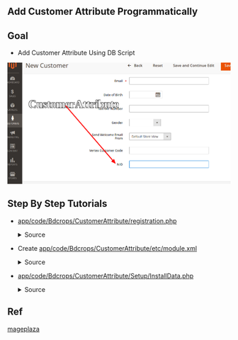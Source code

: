 ## Add Customer Attribute Programmatically

## Goal

- Add Customer Attribute Using DB Script

![CustomerAttribute](docs/CustomerAttribute.png)

## Step By Step Tutorials


- [app/code/Bdcrops/CustomerAttribute/registration.php](registration.php)

    <details><summary>Source</summary>

      ```
      <?php
          \Magento\Framework\Component\ComponentRegistrar::register(
              \Magento\Framework\Component\ComponentRegistrar::MODULE,
              'Bdcrops_CustomerAttribute',
              __DIR__
          );
      ```
    </details>


- Create [app/code/Bdcrops/CustomerAttribute/etc/module.xml](etc/module.xml)

  <details><summary>Source</summary>

      ```
      <?xml version="1.0"?>
      <config xmlns:xsi="http://www.w3.org/2001/XMLSchema-instance" xsi:noNamespaceSchemaLocation="urn:magento:framework:Module/etc/module.xsd">
      <module name="Bdcrops_CustomerAttribute" setup_version="1.0.0"/>
      </config>

      ```
  </details>

- [app/code/Bdcrops/CustomerAttribute/Setup/InstallData.php](Setup/InstallData.php)

	<details><summary>Source</summary>

			```
			<?php
			namespace Bdcrops\CustomerAttribute\Setup;

			use Magento\Eav\Setup\EavSetup;
			use Magento\Eav\Setup\EavSetupFactory;
			use Magento\Framework\Setup\InstallDataInterface;
			use Magento\Framework\Setup\ModuleContextInterface;
			use Magento\Framework\Setup\ModuleDataSetupInterface;
			use Magento\Eav\Model\Config;
			use Magento\Customer\Model\Customer;

			class InstallData implements InstallDataInterface{
			private $eavSetupFactory;

			public function __construct(EavSetupFactory $eavSetupFactory, Config $eavConfig){
				$this->eavSetupFactory = $eavSetupFactory;
				$this->eavConfig       = $eavConfig;
			}

			public function install(ModuleDataSetupInterface $setup, ModuleContextInterface $context)
			{
				$eavSetup = $this->eavSetupFactory->create(['setup' => $setup]);
				$eavSetup->addAttribute(
					\Magento\Customer\Model\Customer::ENTITY,
					'nid',['type'         => 'varchar',
						'label'        => 'NID',
						'input'        => 'text', 'required'     => false,
						'visible'      => true, 'user_defined' => true,
						'position'     => 999, 'system'       => 0,]
				);
				$sampleAttribute = $this->eavConfig->getAttribute(Customer::ENTITY, 'nid');
				// more used_in_forms ['adminhtml_checkout','adminhtml_customer','adminhtml_customer_address','customer_account_edit','customer_address_edit','customer_register_address']
				$sampleAttribute->setData('used_in_forms',['adminhtml_customer']);
				$sampleAttribute->save();
			}
			}

			```
	</details>


## Ref
[mageplaza](https://www.mageplaza.com/magento-2-module-development/magento-2-add-customer-attribute-programmatically.html)
